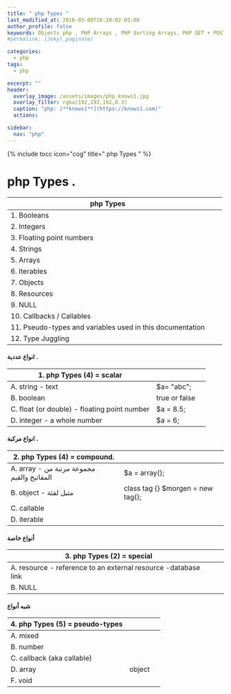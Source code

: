 ```yaml
---
title: " php Types "
last_modified_at: 2016-03-09T16:20:02-05:00
author_profile: false
keywords: Objects php , PHP Arrays , PHP Sorting Arrays, PHP GET + POST + REQUEST,php Null Types + Void , php Iterables,php Types,
#permalink: /Jekyl_paginate/

categories:
  - php
tags:
  - php

excerpt: ""
header:
  overlay_image: /assets/images/php_knows1.jpg
  overlay_filter: rgba(192,192,192,0.3)
  caption: "php: [**knows1**](https://knows1.com)"
  actions:

sidebar:
  nav: "php"
---
```

{% include tocc icon="cog" title=" php Types " %}

# php Types .

|php Types | | |
| ---- | ---- | ---- |
|1. Booleans | | |
|2. Integers | | |
|3. Floating point numbers | | |
|4. Strings | | |
|5. Arrays | | |
|6. Iterables | | |
|7. Objects | | |
|8. Resources | | |
|9. NULL | | |
|10. Callbacks / Callables | | |
|11. Pseudo-types and variables used in this documentation | | |
|12. Type Juggling | | |


#### انواع عددية .

|1. php Types (4) = scalar | | |
| ---- | ---- | ---- |
|A. string - text | $a= "abc"; | |
|B. boolean | true or false | |
|C. float (or double) - floating point number | $a = 8.5; | |
|D. integer - a whole number | $a = 6; | |


#### انواع مركبة .

|2. php Types (4) = compound.| | |
| ---- | ---- | ---- |
|A. array - مجموعة مرتبة من المفاتيح والقيم| $a = array();| |
|B. object - مثيل لفئة | class tag {} $morgen = new tag(); | |
|C. callable | | |
|D. iterable | | |


#### أنواع خاصة

|3. php Types (2) = special | | |
| ---- | ---- | ---- |
|A. resource - reference to an external resource -database link| | |
|B. NULL | | |


#### شبه أنواع

|4. php Types (5) = pseudo-types| | |
| ---- | ---- | ---- |
|A. mixed | | |
|B. number | | |
|C. callback (aka callable)| | |
|D. array|object| | |
|F. void| | |
